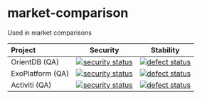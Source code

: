 # market-comparison
Used in market comparisons

| Project          | Security      | Stability  |
|:---------------- | ------------- | ---------- |
| OrientDB (QA)    | [![security status](https://qa.meterian.com/badge/gh/orientechnologies/orientdb/security)](https://qa.meterian.com/report/gh/orientechnologies/orientdb) | [![defect status](https://qa.meterian.com/badge/gh/orientechnologies/orientdb/stability)](https://qa.meterian.com/report/gh/orientechnologies/orientdb) |
| ExoPlatform (QA) | [![security status](https://qa.meterian.com/badge/gh/exoplatform/platform/security?branch=stable%2F5.0.x)](https://qa.meterian.com/report/gh/exoplatform/platform?branch=stable%2F5.0.x) | [![defect status](https://qa.meterian.com/badge/gh/exoplatform/platform/stability?branch=stable%2F5.0.x)](https://qa.meterian.com/report/gh/exoplatform/platform?branch=stable%2F5.0.x) |
| Activiti (QA)    | [![security status](https://qa.meterian.com/badge/gh/Activiti/Activiti/security)](https://qa.meterian.com/report/gh/Activiti/Activiti) | [![defect status](https://qa.meterian.com/badge/gh/Activiti/Activiti/stability)](https://qa.meterian.com/report/gh/Activiti/Activiti) |

<!--- 
| MyCollab (QA)    | [![security status](https://qa.meterian.com/badge/gh/MyCollab/mycollab/security)](https://qa.meterian.com/report/gh/MyCollab/mycollab) | [![defect status](https://qa.meterian.com/badge/gh/MyCollab/mycollab/stability)](https://qa.meterian.com/report/gh/MyCollab/mycollab) 
-->
